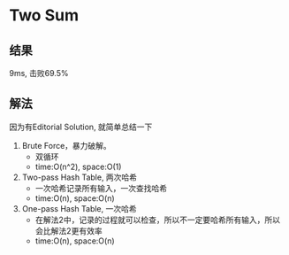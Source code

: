 # Two Sum

## 结果

9ms, 击败69.5%

## 解法

因为有Editorial Solution, 就简单总结一下

1. Brute Force，暴力破解。
   - 双循环
   - time:O(n^2), space:O(1)
2. Two-pass Hash Table, 两次哈希
   - 一次哈希记录所有输入，一次查找哈希
   - time:O(n), space:O(n)
3. One-pass Hash Table, 一次哈希
   - 在解法2中，记录的过程就可以检查，所以不一定要哈希所有输入，所以会比解法2更有效率
   - time:O(n), space:O(n)